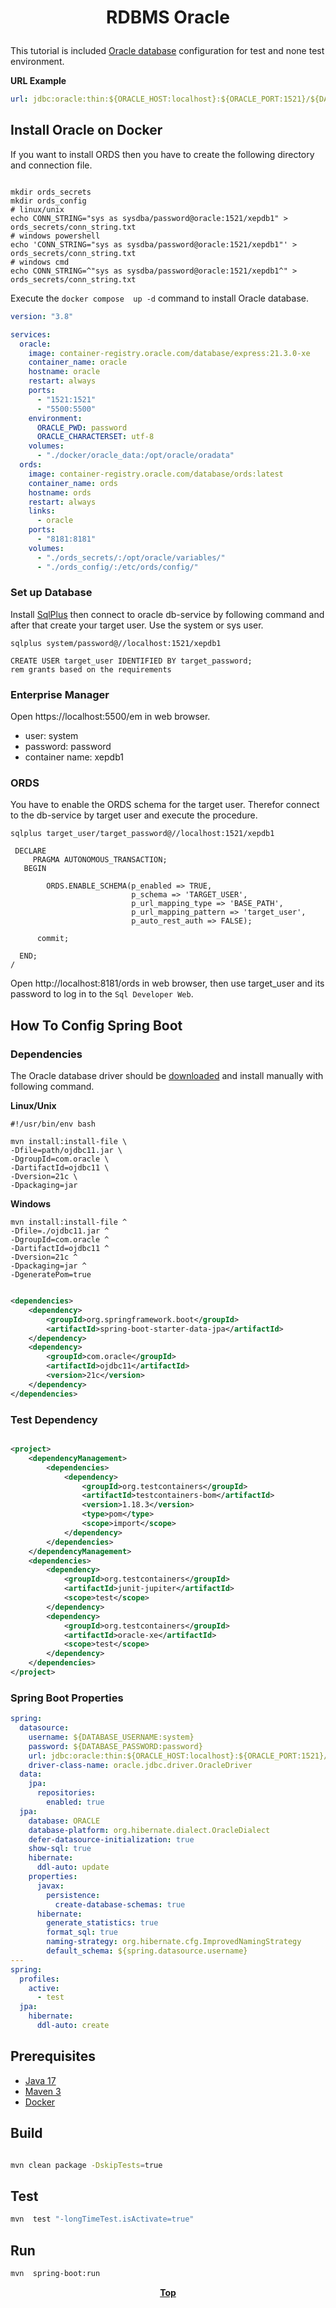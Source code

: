 # <p align="center">RDBMS Oracle</p>

<p align="justify">

This tutorial is included [Oracle database](https://www.oracle.com/) configuration for test and none test environment.

</p>

**URL Example**

```yaml
url: jdbc:oracle:thin:${ORACLE_HOST:localhost}:${ORACLE_PORT:1521}/${DATABASE_NAME:xepdb1}
```

## Install Oracle on Docker

If you want to install ORDS then you have to create the following directory and connection file.

```shell

mkdir ords_secrets
mkdir ords_config
# linux/unix
echo CONN_STRING="sys as sysdba/password@oracle:1521/xepdb1" > ords_secrets/conn_string.txt
# windows powershell
echo 'CONN_STRING="sys as sysdba/password@oracle:1521/xepdb1"' > ords_secrets/conn_string.txt
# windows cmd
echo CONN_STRING=^"sys as sysdba/password@oracle:1521/xepdb1^" > ords_secrets/conn_string.txt

```

Execute the `docker compose  up -d` command to install Oracle database.

```yaml
version: "3.8"

services:
  oracle:
    image: container-registry.oracle.com/database/express:21.3.0-xe
    container_name: oracle
    hostname: oracle
    restart: always
    ports:
      - "1521:1521"
      - "5500:5500"
    environment:
      ORACLE_PWD: password
      ORACLE_CHARACTERSET: utf-8
    volumes:
      - "./docker/oracle_data:/opt/oracle/oradata"
  ords:
    image: container-registry.oracle.com/database/ords:latest
    container_name: ords
    hostname: ords
    restart: always
    links:
      - oracle
    ports:
      - "8181:8181"
    volumes:
      - "./ords_secrets/:/opt/oracle/variables/"
      - "./ords_config/:/etc/ords/config/"
```

### Set up Database

Install [SqlPlus](https://www.oracle.com/database/technologies/instant-client/downloads.html) then connect to oracle
db-service by following command and after that create your target user. Use the system or sys user.

```shell
sqlplus system/password@//localhost:1521/xepdb1
```

```oracle-sql
CREATE USER target_user IDENTIFIED BY target_password;
rem grants based on the requirements
```

### Enterprise Manager

Open https://localhost:5500/em in web browser.

* user: system
* password: password
* container name: xepdb1

### ORDS

You have to enable the ORDS schema for the target user. Therefor connect to the db-service by target user and execute
the procedure.

```shell
sqlplus target_user/target_password@//localhost:1521/xepdb1
```

```oracle-plsql
 DECLARE
     PRAGMA AUTONOMOUS_TRANSACTION;
   BEGIN
 
        ORDS.ENABLE_SCHEMA(p_enabled => TRUE,
                           p_schema => 'TARGET_USER',
                           p_url_mapping_type => 'BASE_PATH',
                           p_url_mapping_pattern => 'target_user',
                           p_auto_rest_auth => FALSE);

      commit;

  END;
/
```

Open http://localhost:8181/ords in web browser, then use target_user and its password to log in to
the `Sql Developer Web`.

## How To Config Spring Boot

### Dependencies

The Oracle database driver should
be [downloaded](https://www.oracle.com/de/database/technologies/appdev/jdbc-downloads.html) and install manually with
following command.

**Linux/Unix**

```shell
#!/usr/bin/env bash

mvn install:install-file \
-Dfile=path/ojdbc11.jar \
-DgroupId=com.oracle \
-DartifactId=ojdbc11 \
-Dversion=21c \
-Dpackaging=jar
```

**Windows**

```shell
mvn install:install-file ^
-Dfile=./ojdbc11.jar ^
-DgroupId=com.oracle ^
-DartifactId=ojdbc11 ^
-Dversion=21c ^
-Dpackaging=jar ^
-DgeneratePom=true

```

```xml

<dependencies>
    <dependency>
        <groupId>org.springframework.boot</groupId>
        <artifactId>spring-boot-starter-data-jpa</artifactId>
    </dependency>
    <dependency>
        <groupId>com.oracle</groupId>
        <artifactId>ojdbc11</artifactId>
        <version>21c</version>
    </dependency>
</dependencies>
```

### Test Dependency

```xml

<project>
    <dependencyManagement>
        <dependencies>
            <dependency>
                <groupId>org.testcontainers</groupId>
                <artifactId>testcontainers-bom</artifactId>
                <version>1.18.3</version>
                <type>pom</type>
                <scope>import</scope>
            </dependency>
        </dependencies>
    </dependencyManagement>
    <dependencies>
        <dependency>
            <groupId>org.testcontainers</groupId>
            <artifactId>junit-jupiter</artifactId>
            <scope>test</scope>
        </dependency>
        <dependency>
            <groupId>org.testcontainers</groupId>
            <artifactId>oracle-xe</artifactId>
            <scope>test</scope>
        </dependency>
    </dependencies>
</project>
```

### Spring Boot Properties

```yaml
spring:
  datasource:
    username: ${DATABASE_USERNAME:system}
    password: ${DATABASE_PASSWORD:password}
    url: jdbc:oracle:thin:${ORACLE_HOST:localhost}:${ORACLE_PORT:1521}/${DATABASE_NAME:xepdb1}
    driver-class-name: oracle.jdbc.driver.OracleDriver
  data:
    jpa:
      repositories:
        enabled: true
  jpa:
    database: ORACLE
    database-platform: org.hibernate.dialect.OracleDialect
    defer-datasource-initialization: true
    show-sql: true
    hibernate:
      ddl-auto: update
    properties:
      javax:
        persistence:
          create-database-schemas: true
      hibernate:
        generate_statistics: true
        format_sql: true
        naming-strategy: org.hibernate.cfg.ImprovedNamingStrategy
        default_schema: ${spring.datasource.username}
---
spring:
  profiles:
    active:
      - test
  jpa:
    hibernate:
      ddl-auto: create
```

## Prerequisites

* [Java 17](https://www.oracle.com/de/java/technologies/downloads/)
* [Maven 3](https://maven.apache.org/index.html)
* [Docker](https://www.docker.com/)

## Build

```bash

mvn clean package -DskipTests=true
```

## Test

```bash
mvn  test "-longTimeTest.isActivate=true"
```

## Run

```bash
mvn  spring-boot:run
```

**<p align="center"> [Top](#rdbms-oracle) </p>**